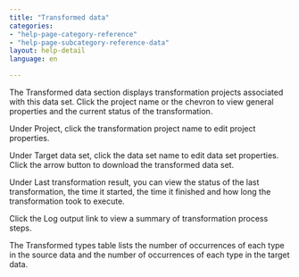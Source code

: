 ```yaml
---
title: "Transformed data"
categories:
- "help-page-category-reference"
- "help-page-subcategory-reference-data"
layout: help-detail
language: en

---
```


The Transformed data section displays transformation projects associated with this data set. Click the project name or the chevron to view general properties and the current status of the transformation.

Under Project, click the transformation project name to edit project properties.

Under Target data set, click the data set name to edit data set properties. Click the arrow button to download the transformed data set.

Under Last transformation result, you can view the status of the last transformation, the time it started, the time it finished and how long the transformation took to execute.

Click the Log output link to view a summary of transformation process steps.

The Transformed types table lists the number of occurrences of each type in the source data and the number of occurrences of each type in the target data.
